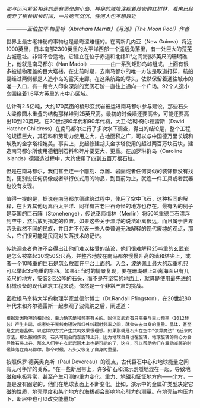 *那与运河紧紧相连的是有堡垒的小岛，神秘的城墙注视着茂密的红树林，看来已经废弃了很长很长时间，一片死气沉沉，任何人也不想靠近*

*————亚伯拉罕·梅里特（Abraham Merritt）《月池》（The Moon Pool）作者*

世界上最古老神秘的事物也是最晦涩难懂的。在离新几内亚（New Guinea）将近1000英里，日本南部2300英里的太平洋西部一个遥远角落里，有一处巨大的荒芜古城遗址。非常不合适地，它建立在位于赤道和北纬11°之间海拔5英尺的珊瑚礁上，他就是南马都尔（Nan Madol）————由一系列矩形岛屿组成，上面有很多被植物覆盖的巨大塔楼。在史前时期，去南马都尔的唯一方法是取道打样，航船要经过两侧都是人造小岛的露天走廊。在这条航路的尽头，依然保留着通往城市的唯一入口，有一段令人印象深刻的宽阔石阶一直往上通向一个广场。92个人造小岛围绕着1.6平方英里的市中心区域。

估计有2.5亿吨，大约170英亩的棱形玄武岩被运进南马都尔参与建设。那些石头大梁像圆木重叠的结构那样堆到25英尺高。最初的时候墙还要高些，可能还要高出10到20英尺。在20世纪80年代和90年代初，大卫·哈砌·奇尔德雷斯（David Hatcher Childress）在南马都尔进行了多次水下调查，得出的结论是，整个工程的规模巨大，其石料和劳动力使用之大，占地面积之广，可以与中国德万里长城和埃及的金字塔相媲美。事实上，比起修建胡夫金字塔使用的超过两百万块石块，建造南马都尔所使用德粗削石料和碎片要更大、更重。在加罗琳群岛（Caroline Islands）德建造过程中，大约使用了四到五百万根石柱。

但是在南马都尔，我们甚至连一个雕刻、浮雕、岩画或者任何类似的装饰都没有找到，更别说任何偶像或者举行仪式用的物品，到目前为止，就连一件工具或者武器也没有发现。

值得一提的是，据说在南马都尔德建筑过程中，使用了空中飞石，这种相同的解释，在世界其他远离西太平洋、同样有古老巨石奇怪的地方也存在。最有名的例子是英国的巨石阵（Stonehenge），传说巫师梅林（Merlin）将50吨重德巨石漂浮到空中，然后放到指定的位置。如果这些关于漂浮的说法距离很远，而且属于世界两头截然不同的民族，并且并不代表一些人类普遍无法解释的现代废墟的观点，那么，它们很可能是民间对失落技术的记忆。

传统调查者也许不会得出让他们难以接受的结论，他们很难解释25吨重的玄武岩是怎么被举起30或50公尺高，并整齐地放在南马都尔慢慢升高的墙和塔尖上，或者一个10吨重的巨石是怎么放置在平台上面的。入金，波纳佩上最大的起重机只可以举起35吨重的东西。如果让当时的情景复现，要在珊瑚礁上距离海面只有几英尺的地方，安装2亿公吨的石头，而不是在坚实的地面上，就算是使用最先进的机械设备的现代建筑工程来说，依然是一个非常严肃的挑战。

密歇根马奎特大学的物理学家兰德尔博士（Dr.Randall Pfingston），在20世纪80年代末和齐尔德雷斯一起参观了波佩纳之后，阐述道：
```
根据爱因斯坦的相对论，重力确实是和频率有关的。固体玄武岩石只需要与重力频率（1012赫兹）产生共鸣，或者处于无线电短波和红外线辐射频率之间，就会失去自身的重量。晶体，甚至是玄武岩晶体，以这样的方式产生共鸣效果很理想。如果那就是石头在空中“依靠魔法”飞起来的方法，那么按照传说，石头可能会向东旋转上升，因为地球自身也在旋转，地球旋转的向心力会导致石头上升。那么人们坐在玄武岩圆木上也是可能的了，这样，可以帮助他们在震动减弱的时候降落在南马都尔，那个时候，石头又恢复了自身的重量。
```
按照保罗·德芙奥克斯（Paul Devereau）的观点，古代巨石中心和地球能量之间有无可争辩的关系。“在一些断层带上，许多矿石和演示剧烈地混在一起，导致地磁和电极异常，甚至产生可测的重力变化。重力、地磁和怔怔地方向——北方，一直是没有固定的，他们在地球表面上不断变化。比如，演示中的金属矿类型决定它磁的性质，地壳厚度和某个地方的海拔都会影响地心引力的测量。在地壳结构压力下，断层带也可以改变能量场”

